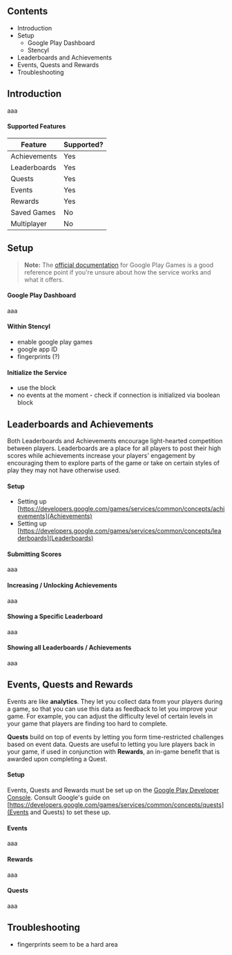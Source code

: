 ## Contents

* Introduction
* Setup
  * Google Play Dashboard
  * Stencyl
* Leaderboards and Achievements
* Events, Quests and Rewards
* Troubleshooting
 

## Introduction

aaa

#### Supported Features

Feature | Supported?
--- | ---
Achievements | Yes
Leaderboards | Yes
Quests | Yes
Events | Yes 
Rewards | Yes
Saved Games | No
Multiplayer | No


## Setup

> **Note:** The [official documentation](https://developers.google.com/games/services/console/enabling) for Google Play Games is a good reference point if you're unsure about how the service works and what it offers.

#### Google Play Dashboard

aaa

#### Within Stencyl

- enable google play games
- google app ID
- fingerprints (?)

#### Initialize the Service

- use the block
- no events at the moment - check if connection is initialized via boolean block


## Leaderboards and Achievements

Both Leaderboards and Achievements encourage light-hearted competition between players. Leaderboards are a place for all players to post their high scores while achievements increase your players' engagement by encouraging them to explore parts of the game or take on certain styles of play they may not have otherwise used.

#### Setup

* Setting up [https://developers.google.com/games/services/common/concepts/achievements](Achievements)
* Setting up [https://developers.google.com/games/services/common/concepts/leaderboards](Leaderboards)

#### Submitting Scores

aaa

#### Increasing / Unlocking Achievements

aaa

#### Showing a Specific Leaderboard

aaa

#### Showing all Leaderboards / Achievements

aaa


## Events, Quests and Rewards

Events are like **analytics**. They let you collect data from your players during a game, so that you can use this data as feedback to let you improve your game. For example, you can adjust the difficulty level of certain levels in your game that players are finding too hard to complete.

**Quests** build on top of events by letting you form time-restricted challenges based on event data. Quests are useful to letting you lure players back in your game, if used in conjunction with **Rewards**, an in-game benefit that is awarded upon completing a Quest.

#### Setup

Events, Quests and Rewards must be set up on the [Google Play Developer Console](https://play.google.com/apps/publish/). Consult Google's guide on [https://developers.google.com/games/services/common/concepts/quests](Events and Quests) to set these up.

#### Events

aaa

#### Rewards

aaa

#### Quests

aaa


## Troubleshooting

- fingerprints seem to be a hard area
